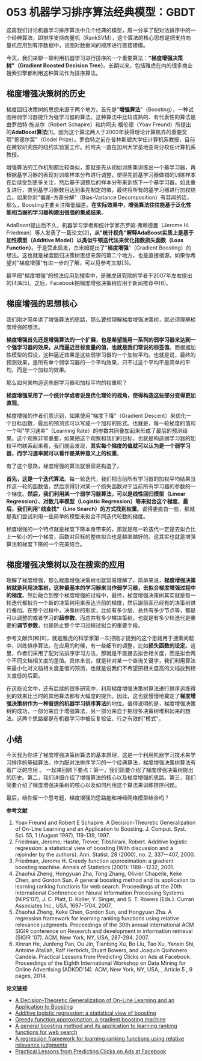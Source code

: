 # 053 机器学习排序算法经典模型：GBDT

这周我们讨论机器学习排序算法中几个经典的模型，周一分享了配对法排序中的一个经典算法，即排序支持向量机（RankSVM），这个算法的核心思想是把支持向量机应用到有序数据中，试图对数据间的顺序进行直接建模。

今天，我们来聊一聊利用机器学习进行排序的一个重要算法：**"梯度增强决策树"（Gradient
Boosted Decision
Tree）**。长期以来，包括雅虎在内的很多商业搜索引擎都利用这种算法作为排序算法。

## 梯度增强决策树的历史

梯度回归决策树的思想来源于两个地方。首先是"**增强算法**"（Boosting），一种试图用弱学习器提升为强学习器的算法。这种算法中比较成熟的、有代表性的算法是由罗伯特⋅施派尔（Robert
Schapire）和约阿夫⋅福伦德（Yoav
Freund）所提出的**AdaBoost算法**\[1\]。因为这个算法两人于2003年获得理论计算机界的重要奖项"哥德尔奖"（Gödel
Prize）。罗伯特之前在普林斯顿大学任计算机系教授，目前在微软研究院的纽约实验室工作。约阿夫一直在加州大学圣地亚哥分校任计算机系教授。

增强算法的工作机制都比较类似，那就是先从初始训练集训练出一个基学习器，再根据基学习器的表现对训练样本分布进行调整，使得先前基学习器做错的训练样本在后续受到更多关注，然后基于调整后的样本分布来训练下一个基学习器。如此重复进行，直到基学习器数目达到事先制定的值，最终将所有的基学习器进行加权结合。如果你对"偏差-方差分解"（Bias-Variance
Decomposition）有耳闻的话，那么，Boosting主要关注降低偏差。**在实际效果中，增强算法往往能基于泛化性能相当弱的学习器构建出很强的集成结果**。

AdaBoost提出后不久，机器学习学者和统计学家杰罗姆⋅弗赖德曼（Jerome H.
Friedman）等人发表了一篇论文\[2\]，**从"统计视角"解释AdaBoost实质上是基于加性模型（Additive
Model）以类似牛顿迭代法来优化指数损失函数（Loss
Function）**。于是受此启发，杰米姆提出了"**梯度增强**"（Gradient
Boosting）的想法。这也就是梯度回归决策树思想来源的第二个地方，也是直接根源。如果你希望对"梯度增强"有进一步的了解，可以见参考文献\[3\]。

最早把"梯度增强"的想法应用到搜索中，是雅虎研究院的学者于2007年左右提出的\[4\]&\[5\]。之后，Facebook把梯度增强决策树应用于新闻推荐中\[6\]。

## 梯度增强的思想核心

我们刚才简单讲了增强算法的思路，那么要想理解梯度增强决策树，就必须理解梯度增强的想法。

**梯度增强首先还是增强算法的一个扩展，也是希望能用一系列的弱学习器来达到一个强学习器的效果，从而逼近目标变量的值，也就是我们常说的标签值**。而根据加性模型的假设，这种逼近效果是这些弱学习器的一个加权平均。也就是说，最终的预测效果，是所有单个弱学习器的一个平均效果，只不过这个平均不是简单的平均，而是一个加权的效果。

那么如何来构造这些弱学习器和加权平均的权重呢？

**梯度增强采用了一个统计学或者说是优化理论的视角，使得构造这些部分变得更加直观**。

梯度增强的作者们意识到，如果使用"梯度下降"（Gradient
Descent）来优化一个目标函数，最后的预测式可以写成一个加和的形式。也就是，每一轮梯度的值和一个叫"学习速率"（Learning
Rate）的参数共同叠加起来形成了最后的预测结果。这个观察非常重要，如果把这个观察和我们的目标，也就是构造弱学习器的加权平均联系起来看，我们就会发现，**其实每个梯度的值就可以认为是一个弱学习器，而学习速率就可以看作是某种意义上的权重**。

有了这个思路，梯度增强的算法就很容易构造了。

**首先，这是一个迭代算法**。每一轮迭代，我们把当前所有学习器的加权平均结果当作这一轮的函数值，然后求得针对某一个损失函数对于当前所有学习器的参数的一个梯度。**然后，我们利用某一个弱学习器算法，可以是线性回归模型（Linear
Regression）、对数几率模型（Logistic
Regression）等来拟合这个梯度**。**最后，我们利用"线查找"（Line
Search）的方式找到权重**。说得更直白一些，那就是我们尝试利用一些简单的模型来拟合不同迭代轮数的梯度。

梯度增强的一个特点就是梯度下降本身带来的，那就是每一轮迭代一定是去拟合比上一轮小的一个梯度，函数对目标的整体拟合也是越来越好的。这其实也就是增强算法和梯度下降的一个完美结合。

## 梯度增强决策树以及在搜索的应用

理解了梯度增强，那么梯度增强决策树也就容易理解了。简单来说，**梯度增强决策树就是利用决策树，这种最基本的学习器来当作弱学习器，去拟合梯度增强过程中的梯度**。然后融合到整个梯度增强的过程中，最终，梯度增强决策树其实就是每一轮迭代都拟合一个新的决策树用来表达当前的梯度，然后跟前面已经有的决策树进行叠加。在整个过程中，决策树的形状，比如有多少层、总共有多少节点等，都是可以调整的或者学习的**超参数**。而总共有多少棵决策树，也就是有多少轮迭代是重要的**调节参数**，也是防止整个学习过程过拟合的重要手段。

参考文献\[5\]和\[6\]，就是雅虎的科学家第一次把刚才提到的这个思路用于搜索问题中，训练排序算法。在应用的时候，有一些细节的调整，比如**损失函数的设定**。这里，作者们采用了配对法排序学习方法，那就是不直接去拟合相关度，而是拟合两个不同文档相关度的差值。具体来说，就是针对某一个查询关键字，我们利用算法来最小化对文档相关度差值的预测，也就是说我们不希望把相关度高的文档放到相关度低的后面。

在这些论文中，还有后续的很多研究中，利用梯度增强决策树算法进行排序训练得到的效果比当时的其他算法都有大幅度的提升。因此，这也就慢慢地奠定了**梯度增强决策树作为一种普适的机器学习排序算法**的地位。值得说明的是，梯度增强决策树的成功，一部分来自于增强算法，另一部分来自于把很多决策树堆积起来的想法。这两个思路都是在机器学习中被反复验证、行之有效的"模式"。

## 小结

今天我为你讲了梯度增强决策树算法的基本原理，这是一个利用机器学习技术来学习排序的基础算法。作为配对法排序学习的一个经典算法，梯度增强决策树算法有着广泛的应用
。
一起来回顾下要点：第一，我们简要介绍了梯度增强决策树提出的历史。第二，我们详细介绍了增强算法的核心以及梯度增强的思路。第三，我们简要介绍了梯度增强决策树的核心以及如何利用这个算法来训练排序问题。

最后，给你留一个思考题，梯度增强的思路能和神经网络模型结合吗？

**参考文献**

1.  Yoav Freund and Robert E Schapire. A Decision-Theoretic
    Generalization of On-Line Learning and an Application to
    Boosting. J. Comput. Syst. Sci. 55, 1 (August 1997), 119-139, 1997.
2.  Friedman, Jerome; Hastie, Trevor; Tibshirani, Robert. Additive
    logistic regression: a statistical view of boosting (With discussion
    and a rejoinder by the authors). Ann. Statist. 28 (2000), no. 2,
    337--407, 2000.
3.  Friedman, Jerome H. Greedy function approximation: a gradient
    boosting machine. Annals of Statistics (2001): 1189--1232, 2001.
4.  Zhaohui Zheng, Hongyuan Zha, Tong Zhang, Olivier Chapelle, Keke
    Chen, and Gordon Sun. A general boosting method and its application
    to learning ranking functions for web search. Proceedings of the
    20th International Conference on Neural Information Processing
    Systems (NIPS'07), J. C. Platt, D. Koller, Y. Singer, and S. T.
    Roweis (Eds.). Curran Associates Inc., USA, 1697-1704, 2007.
5.  Zhaohui Zheng, Keke Chen, Gordon Sun, and Hongyuan Zha. A regression
    framework for learning ranking functions using relative relevance
    judgments. Proceedings of the 30th annual international ACM SIGIR
    conference on Research and development in information retrieval
    (SIGIR '07). ACM, New York, NY, USA, 287-294, 2007.
6.  Xinran He, Junfeng Pan, Ou Jin, Tianbing Xu, Bo Liu, Tao Xu, Yanxin
    Shi, Antoine Atallah, Ralf Herbrich, Stuart Bowers, and Joaquin
    Quiñonero Candela. Practical Lessons from Predicting Clicks on Ads
    at Facebook. Proceedings of the Eighth International Workshop on
    Data Mining for Online Advertising (ADKDD'14). ACM, New York, NY,
    USA, , Article 5 , 9 pages, 2014.

**论文链接**

-   [A Decision-Theoretic Generalization of On-Line Learning and an
    Application to
    Boosting](http://www.face-rec.org/algorithms/Boosting-Ensemble/decision-theoretic_generalization.pdf)
-   [Additive logistic regression: a statistical view of
    boosting](https://web.stanford.edu/~hastie/Papers/AdditiveLogisticRegression/alr.pdf)
-   [Greedy function approximation: a gradient boosting
    machine](https://statweb.stanford.edu/~jhf/ftp/trebst.pdf)
-   [A general boosting method and its application to learning ranking
    functions for web
    search](https://corescholar.libraries.wright.edu/cgi/viewcontent.cgi?referer=https://www.google.com.hk/&httpsredir=1&article=1314&context=knoesis)
-   [A regression framework for learning ranking functions using
    relative relevance
    judgments](https://www.cc.gatech.edu/~zha/papers/fp086-zheng.pdf)
-   [Practical Lessons from Predicting Clicks on Ads at
    Facebook](http://citeseerx.ist.psu.edu/viewdoc/download;jsessionid=A54CCA7D4A8F05B6636C9D64316BCF96?doi=10.1.1.718.9050&rep=rep1&type=pdf)
